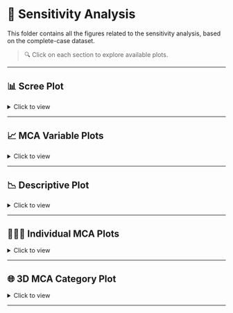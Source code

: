 # 📂 Sensitivity Analysis

This folder contains all the figures related to the sensitivity analysis, based on the complete-case dataset.

> 🔍 Click on each section to explore available plots.

---

## 📊 Scree Plot

<details>
<summary>Click to view</summary>

- [`Screeplot.vio.complete.pdf`](./Screeplot.vio.complete.pdf) – Scree plot for MCA dimensions from complete-case dataset

</details>

---

## 📈 MCA Variable Plots

<details>
<summary>Click to view</summary>

- [`variables.MCA.complete.case.analysis.pdf`](./variables.MCA.complete.case.analysis.pdf) – MCA plot of variables (2D)

</details>

---


## 📉 Descriptive Plot

<details>
<summary>Click to view</summary>

- [`Stacked.bar.vio.sex.pdf`](./Stacked.bar.vio.sex.pdf) – Stacked bar chart of type of violence by sex

</details>

---

## 🧑‍🤝‍🧑 Individual MCA Plots

<details>
<summary>Click to view</summary>

- [`individuals.todo.vio.complete.pdf`](./individuals.todo.vio.complete.pdf) – 2D MCA plot of individuals  
- [🌐 `individuals_3D.html`](https://mariaanagonzalez.github.io/MCA.Violence.Colombia/sensitivity_analysis/individuals_3D.html) – Interactive 3D MCA of individuals

</details>

---

## 🌐 3D MCA Category Plot

<details>
<summary>Click to view</summary>

- [🌐 `categories_3D.html`](https://mariaanagonzalez.github.io/MCA.Violence.Colombia/sensitivity_analysis/categories_3D.html) – Interactive 3D MCA of categories (HTML)

</details>

---
